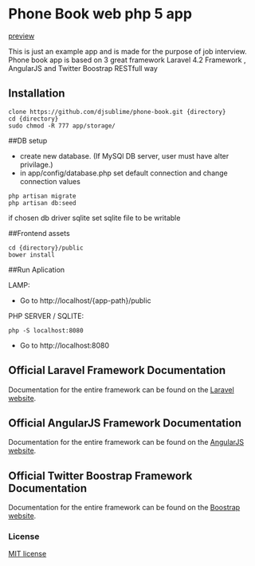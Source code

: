 # Phone Book web php 5 app

[preview](http://draganjovan.com/phone-book)

This is just an example app and is made for the purpose of job interview.
Phone book app is based on 3 great framework Laravel 4.2 Framework , AngularJS and Twitter Boostrap  RESTfull way

## Installation
 ```
clone https://github.com/djsublime/phone-book.git {directory} 
cd {directory}
sudo chmod -R 777 app/storage/
 ```

##DB setup
- create new database. (If MySQl DB server, user must have alter privilage.)
- in app/config/database.php set default connection and change connection values

 ```
php artisan migrate
php artisan db:seed
 ```

 if chosen db driver sqlite set sqlite file to be writable

##Frontend assets
 ```
cd {directory}/public
bower install
 ```

 ##Run Aplication

LAMP:
- Go to http://localhost/{app-path}/public

PHP SERVER / SQLITE:

 ```
php -S localhost:8080
 ```
 - Go to http://localhost:8080




## Official Laravel Framework Documentation

Documentation for the entire framework can be found on the [Laravel website](http://laravel.com/docs).

## Official AngularJS Framework Documentation

Documentation for the entire framework can be found on the [AngularJS website](https://angularjs.org/).

## Official Twitter Boostrap Framework Documentation

Documentation for the entire framework can be found on the [Boostrap website](http://getbootstrap.com).

### License

[MIT license](http://opensource.org/licenses/MIT)

